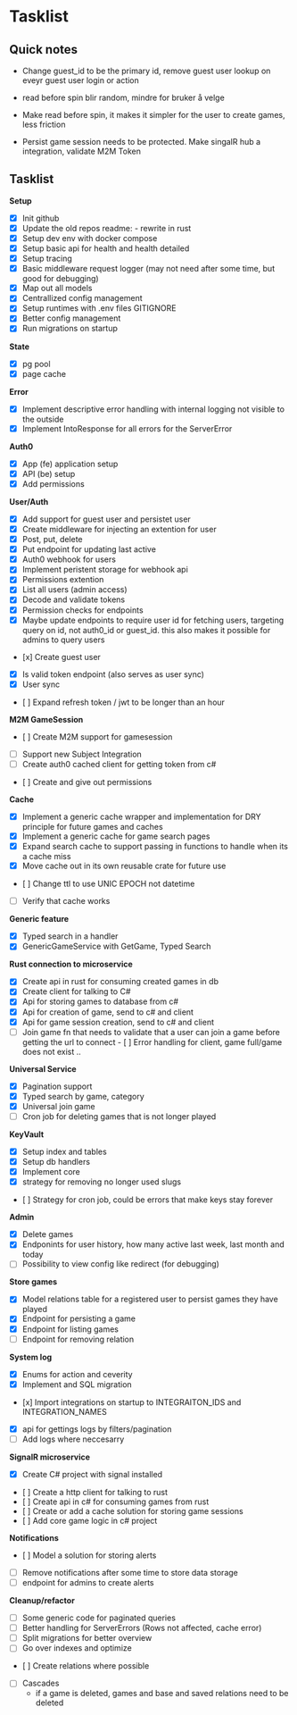 # Tasklist

## Quick notes

- Change guest_id to be the primary id, remove guest user lookup on eveyr guest user login or action

- read before spin blir random, mindre for bruker å velge
- Make read before spin, it makes it simpler for the user to create games, less friction
- Persist game session needs to be protected. Make singalR hub a integration, validate M2M Token

## Tasklist

**Setup**
- [x] Init github
- [x] Update the old repos readme: - rewrite in rust
- [x] Setup dev env with docker compose
- [x] Setup basic api for health and health detailed
- [x] Setup tracing
- [x] Basic middleware request logger (may not need after some time, but good for debugging)
- [x] Map out all models
- [x] Centrallized config management
- [x] Setup runtimes with .env files GITIGNORE
- [x] Better config management
- [x] Run migrations on startup

**State**
- [x] pg pool
- [x] page cache

**Error**
- [x] Implement descriptive error handling with internal logging not visible to the outside
- [x] Implement IntoResponse for all errors for the ServerError

**Auth0**
- [x] App (fe) application setup
- [x] API (be) setup
- [x] Add permissions

**User/Auth**
- [x] Add support for guest user and persistet user
- [x] Create middleware for injecting an extention for user
- [x] Post, put, delete
- [x] Put endpoint for updating last active
- [x] Auth0 webhook for users
- [x] Implement peristent storage for webhook api
- [x] Permissions extention
- [x] List all users (admin access)
- [x] Decode and validate tokens
- [x] Permission checks for endpoints
- [x] Maybe update endpoints to require user id for fetching users, targeting query on id, not auth0_id or guest_id. this also makes it possible for admins to query users 
- [x] Create guest user
- [x] Is valid token endpoint (also serves as user sync)
- [x] User sync
- [ ] Expand refresh token / jwt to be longer than an hour

**M2M GameSession**
- [ ] Create M2M support for gamesession
- [ ] Support new Subject Integration
- [ ] Create auth0 cached client for getting token from c#
- [ ] Create and give out permissions

**Cache**
- [x] Implement a generic cache wrapper and implementation for DRY principle for future games and caches
- [x] Implement a generic cache for game search pages
- [x] Expand search cache to support passing in functions to handle when its a cache miss
- [x] Move cache out in its own reusable crate for future use
- [ ] Change ttl to use UNIC EPOCH not datetime
- [ ] Verify that cache works

**Generic feature**
- [x] Typed search in a handler
- [x] GenericGameService with GetGame, Typed Search

**Rust connection to microservice**
- [x] Create api in rust for consuming created games in db
- [x] Create client for talking to C#
- [x] Api for storing games to database from c#
- [x] Api for creation of game, send to c# and client
- [x] Api for game session creation, send to c# and client
- [ ] Join game fn that needs to validate that a user can join a game before getting the url to connect
- [ ] Error handling for client, game full/game does not exist ..

**Universal Service**
- [x] Pagination support
- [x] Typed search by game, category
- [x] Universal join game
- [ ] Cron job for deleting games that is not longer played

**KeyVault**
- [x] Setup index and tables
- [x] Setup db handlers
- [x] Implement core
- [x] strategy for removing no longer used slugs
- [ ] Strategy for cron job, could be errors that make keys stay forever

**Admin**
- [x] Delete games
- [x] Endponints for user history, how many active last week, last month and today
- [ ] Possibility to view config like redirect (for debugging)

**Store games**
- [x] Model relations table for a registered user to persist games they have played
- [x] Endpoint for persisting a game
- [x] Endpoint for listing games
- [ ] Endpoint for removing relation

**System log**
- [x] Enums for action and ceverity
- [x] Implement and SQL migration
- [x] Import integrations on startup to INTEGRAITON_IDS and INTEGRATION_NAMES
- [x] api for gettings logs by filters/pagination
- [ ] Add logs where neccesarry

**SignalR microservice**
- [x] Create C# project with signal installed
- [ ] Create a http client for talking to rust
- [ ] Create api in c# for consuming games from rust
- [ ] Create or add a cache solution for storing game sessions
- [ ] Add core game logic in c# project

**Notifications**
- [ ] Model a solution for storing alerts
- [ ] Remove notifications after some time to store data storage
- [ ] endpoint for admins to create alerts

**Cleanup/refactor**
- [ ] Some generic code for paginated queries
- [ ] Better handling for ServerErrors (Rows not affected, cache error)
- [ ] Split migrations for better overview
- [ ] Go over indexes and optimize
- [ ] Create relations where possible
- [ ] Cascades
    - if a game is deleted, games and base and saved relations need to be deleted
